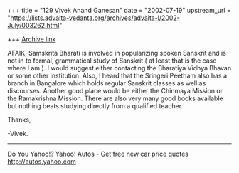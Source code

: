 +++
title = "129 Vivek Anand Ganesan"
date = "2002-07-19"
upstream_url = "https://lists.advaita-vedanta.org/archives/advaita-l/2002-July/003262.html"

+++
[Archive link](https://lists.advaita-vedanta.org/archives/advaita-l/2002-July/003262.html)

AFAIK,
  Samskrita Bharati is involved in popularizing spoken
Sanskrit and is not in to formal, grammatical study of
Sanskrit ( at least that is the case where I am ).
I would suggest either contacting the Bharatiya Vidhya
Bhavan or some other institution. Also, I heard that
the Sringeri Peetham also has a branch in Bangalore which
holds regular Sanskrit classes as well as discourses.
Another good place would be either the Chinmaya Mission or
the Ramakrishna Mission.
There are also very many good books available but nothing
beats studying directly from a qualified teacher.


Thanks,

-Vivek.

__________________________________________________
Do You Yahoo!?
Yahoo! Autos - Get free new car price quotes
http://autos.yahoo.com

